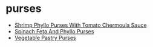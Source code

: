 # purses

 * [Shrimp Phyllo Purses With Tomato Chermoula Sauce](../../index/s/shrimp-phyllo-purses-with-tomato-chermoula-sauce-106100.json)
 * [Spinach Feta And Phyllo Purses](../../index/s/spinach-feta-and-phyllo-purses-101576.json)
 * [Vegetable Pastry Purses](../../index/v/vegetable-pastry-purses.json)
